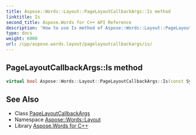 ```yaml
---
title: Aspose::Words::Layout::PageLayoutCallbackArgs::Is method
linktitle: Is
second_title: Aspose.Words for C++ API Reference
description: 'How to use Is method of Aspose::Words::Layout::PageLayoutCallbackArgs class in C++.'
type: docs
weight: 6000
url: /cpp/aspose.words.layout/pagelayoutcallbackargs/is/
---
```

## PageLayoutCallbackArgs::Is method




```cpp
virtual bool Aspose::Words::Layout::PageLayoutCallbackArgs::Is(const System::TypeInfo &target) const override
```

## See Also

* Class [PageLayoutCallbackArgs](../)
* Namespace [Aspose::Words::Layout](../../)
* Library [Aspose.Words for C++](../../../)
